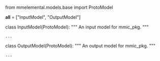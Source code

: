 from mmelemental.models.base import ProtoModel

__all__ = ["InputModel", "OutputModel"]


class InputModel(ProtoModel):
    """ An input model for mmic_pkg. """

    ...


class OutputModel(ProtoModel):
    """ An output model for mmic_pkg. """

    ...
